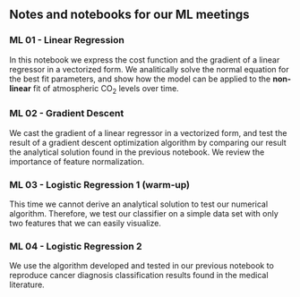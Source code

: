 ## Notes and notebooks for our ML meetings

### ML 01 - Linear Regression
In this notebook we express the cost function and the gradient of a linear regressor in a vectorized form.
We analitically solve the normal equation for the best fit parameters, and show how the model can be applied to the **non-linear** fit of atmospheric CO<sub>2</sub> levels over time.

### ML 02 - Gradient Descent
We cast the gradient of a linear regressor in a vectorized form, and test the result of a gradient descent optimization algorithm by comparing our result the analytical solution found in the previous notebook. We review the importance of feature normalization.

### ML 03 - Logistic Regression 1 (warm-up)
This time we cannot derive an analytical solution to test our numerical algorithm. Therefore, we test our classifier on a simple data set with only two features that we can easily visualize.

### ML 04 - Logistic Regression 2
We use the algorithm developed and tested in our previous notebook to reproduce cancer diagnosis classification results found in the medical literature.
